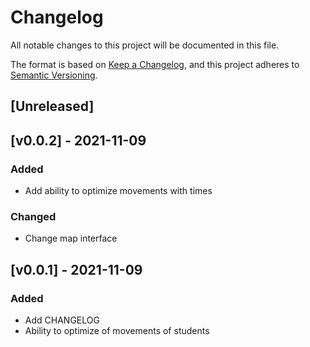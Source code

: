 # Changelog
All notable changes to this project will be documented in this file.

The format is based on [Keep a Changelog](https://keepachangelog.com/en/1.0.0/),
and this project adheres to [Semantic Versioning](https://semver.org/spec/v2.0.0.html).

## [Unreleased]

## [v0.0.2] - 2021-11-09
### Added
- Add ability to optimize movements with times

### Changed
- Change map interface

## [v0.0.1] - 2021-11-09
### Added
- Add CHANGELOG
- Ability to optimize of movements of students
